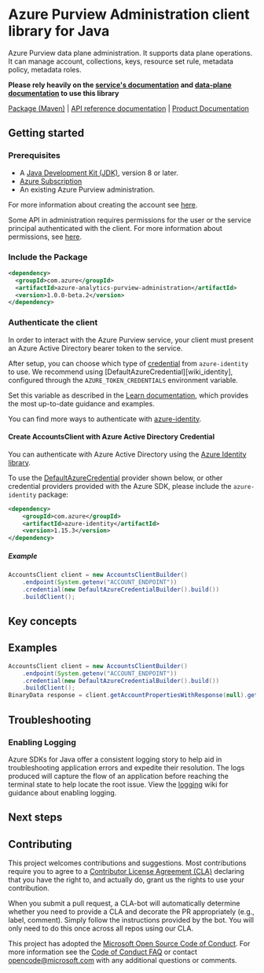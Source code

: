 # Azure Purview Administration client library for Java

Azure Purview data plane administration. It supports data plane operations. It can manage account, collections, keys, resource set rule, metadata policy, metadata roles.

**Please rely heavily on the [service's documentation][product_documentation] and [data-plane documentation][protocol_method] to use this library**

[Package (Maven)][package] | [API reference documentation][api_reference_doc] | [Product Documentation][product_documentation]

## Getting started

### Prerequisites

- A [Java Development Kit (JDK)][jdk_link], version 8 or later.
- [Azure Subscription][azure_subscription]
- An existing Azure Purview administration.

For more information about creating the account see [here][create_azure_purview_account].

Some API in administration requires permissions for the user or the service principal authenticated with the client.
For more information about permissions, see [here][azure_purview_permissions].

### Include the Package

[//]: # ({x-version-update-start;com.azure:azure-analytics-purview-administration;current})
```xml
<dependency>
  <groupId>com.azure</groupId>
  <artifactId>azure-analytics-purview-administration</artifactId>
  <version>1.0.0-beta.2</version>
</dependency>
```
[//]: # ({x-version-update-end})

### Authenticate the client

In order to interact with the Azure Purview service, your client must present an Azure Active Directory bearer token to the service.

After setup, you can choose which type of [credential][azure_identity_credential_type] from `azure-identity` to use.
We recommend using [DefaultAzureCredential][wiki_identity], configured through the `AZURE_TOKEN_CREDENTIALS` environment variable.

Set this variable as described in the [Learn documentation][customize_defaultAzureCredential], which provides the most up-to-date guidance and examples.

You can find more ways to authenticate with [azure-identity][azure_identity].

#### Create AccountsClient with Azure Active Directory Credential

You can authenticate with Azure Active Directory using the [Azure Identity library][azure_identity].

To use the [DefaultAzureCredential][DefaultAzureCredential] provider shown below, or other credential providers provided with the Azure SDK, please include the `azure-identity` package:

[//]: # ({x-version-update-start;com.azure:azure-identity;dependency})
```xml
<dependency>
    <groupId>com.azure</groupId>
    <artifactId>azure-identity</artifactId>
    <version>1.15.3</version>
</dependency>
```
[//]: # ({x-version-update-end})

##### Example

```java readme-sample-createAccountsClient
AccountsClient client = new AccountsClientBuilder()
    .endpoint(System.getenv("ACCOUNT_ENDPOINT"))
    .credential(new DefaultAzureCredentialBuilder().build())
    .buildClient();
```

## Key concepts

## Examples

```java readme-sample-getAccountProperties
AccountsClient client = new AccountsClientBuilder()
    .endpoint(System.getenv("ACCOUNT_ENDPOINT"))
    .credential(new DefaultAzureCredentialBuilder().build())
    .buildClient();
BinaryData response = client.getAccountPropertiesWithResponse(null).getValue();
```

## Troubleshooting

### Enabling Logging

Azure SDKs for Java offer a consistent logging story to help aid in troubleshooting application errors and expedite
their resolution. The logs produced will capture the flow of an application before reaching the terminal state to help
locate the root issue. View the [logging][logging] wiki for guidance about enabling logging.

## Next steps

## Contributing

This project welcomes contributions and suggestions. Most contributions require you to agree to a [Contributor License Agreement (CLA)][cla] declaring that you have the right to, and actually do, grant us the rights to use your contribution.

When you submit a pull request, a CLA-bot will automatically determine whether you need to provide a CLA and decorate the PR appropriately (e.g., label, comment). Simply follow the instructions provided by the bot. You will only need to do this once across all repos using our CLA.

This project has adopted the [Microsoft Open Source Code of Conduct][coc]. For more information see the [Code of Conduct FAQ][coc_faq] or contact [opencode@microsoft.com][coc_contact] with any additional questions or comments.

<!-- LINKS -->
[azure_subscription]: https://azure.microsoft.com/free/
[api_reference_doc]: https://azure.github.io/azure-sdk-for-java
[product_documentation]: https://azure.microsoft.com/services/purview/
[azure_identity]: https://github.com/Azure/azure-sdk-for-java/tree/main/sdk/identity/azure-identity
[DefaultAzureCredential]: https://github.com/Azure/azure-sdk-for-java/blob/main/sdk/identity/azure-identity/README.md#defaultazurecredential
[jdk_link]: https://learn.microsoft.com/java/azure/jdk/?view=azure-java-stable
[package]: https://central.sonatype.com/artifact/com.azure/azure-analytics-purview-administration
[protocol_method]: https://github.com/Azure/azure-sdk-for-java/wiki/Protocol-Methods
[cla]: https://cla.microsoft.com
[coc]: https://opensource.microsoft.com/codeofconduct/
[coc_faq]: https://opensource.microsoft.com/codeofconduct/faq/
[coc_contact]: mailto:opencode@microsoft.com
[create_azure_purview_account]: https://learn.microsoft.com/azure/purview/create-catalog-portal
[azure_purview_permissions]: https://learn.microsoft.com/azure/purview/catalog-permissions
[logging]: https://github.com/Azure/azure-sdk-for-java/wiki/Logging-in-Azure-SDK
[customize_defaultAzureCredential]: https://aka.ms/azsdk/java/identity/credential-chains#how-to-customize-defaultazurecredential
[azure_identity_credential_type]: https://github.com/Azure/azure-sdk-for-java/tree/main/sdk/identity/azure-identity#credentials
